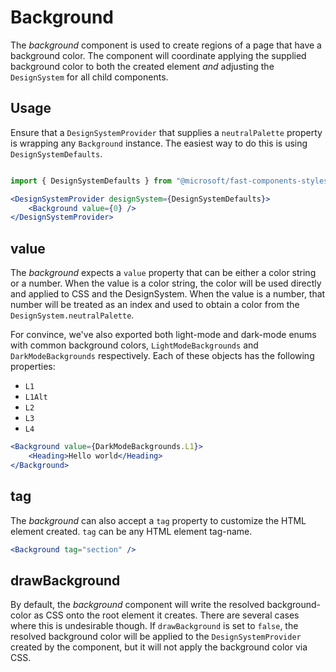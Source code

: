 # Background

The *background* component is used to create regions of a page that have a background color. The component will coordinate applying the supplied background color to both the created element *and* adjusting the `DesignSystem` for all child components.

## Usage

Ensure that a `DesignSystemProvider` that supplies a `neutralPalette` property is wrapping any `Background` instance. The easiest way to do this is using `DesignSystemDefaults`.

```jsx

import { DesignSystemDefaults } from "@microsoft/fast-components-styles-msft";

<DesignSystemProvider designSystem={DesignSystemDefaults}>
    <Background value={0} />
</DesignSystemProvider>

```

## value

The *background* expects a `value` property that can be either a color string or a number. When the value is a color string, the color will be used directly and applied to CSS and the DesignSystem. When the value is a number, that number will be treated as an index and used to obtain a color from the `DesignSystem.neutralPalette`.

For convince, we've also exported both light-mode and dark-mode enums with common background colors, `LightModeBackgrounds` and `DarkModeBackgrounds` respectively. Each of these objects has the following properties:

- `L1`
- `L1Alt`
- `L2`
- `L3`
- `L4`

```jsx
<Background value={DarkModeBackgrounds.L1}>
    <Heading>Hello world</Heading>
</Background>
```

## tag

The *background* can also accept a `tag` property to customize the HTML element created. `tag` can be any HTML element tag-name.

```jsx
<Background tag="section" />
```

## drawBackground

By default, the *background* component will write the resolved background-color as CSS onto the root element it creates. There are several cases where this is undesirable though. If `drawBackground` is set to `false`, the resolved background color will be applied to the `DesignSystemProvider` created by the component, but it will not apply the background color via CSS.
